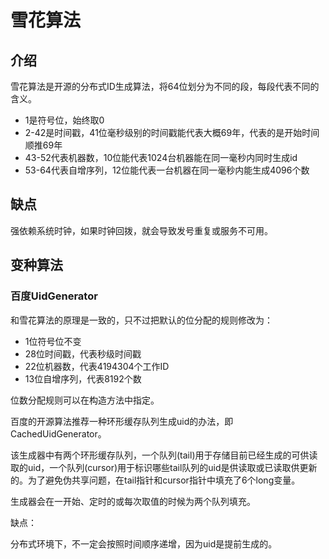 # 雪花算法

## 介绍

雪花算法是开源的分布式ID生成算法，将64位划分为不同的段，每段代表不同的含义。

- 1是符号位，始终取0
- 2-42是时间戳，41位毫秒级别的时间戳能代表大概69年，代表的是开始时间顺推69年
- 43-52代表机器数，10位能代表1024台机器能在同一毫秒内同时生成id
- 53-64代表自增序列，12位能代表一台机器在同一毫秒内能生成4096个数

## 缺点

强依赖系统时钟，如果时钟回拨，就会导致发号重复或服务不可用。

## 变种算法

### 百度UidGenerator

和雪花算法的原理是一致的，只不过把默认的位分配的规则修改为：

- 1位符号位不变
- 28位时间戳，代表秒级时间戳
- 22位机器数，代表4194304个工作ID
- 13位自增序列，代表8192个数

位数分配规则可以在构造方法中指定。

百度的开源算法推荐一种环形缓存队列生成uid的办法，即CachedUidGenerator。

该生成器中有两个环形缓存队列，一个队列(tail)用于存储目前已经生成的可供读取的uid，一个队列(cursor)用于标识哪些tail队列的uid是供读取或已读取供更新的。为了避免伪共享问题，在tail指针和cursor指针中填充了6个long变量。

生成器会在一开始、定时的或每次取值的时候为两个队列填充。

缺点：

分布式环境下，不一定会按照时间顺序递增，因为uid是提前生成的。